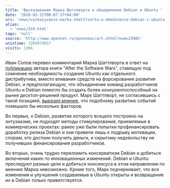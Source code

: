 ```yaml
---
title: 'Высказывание Марка Шаттлворта о объединение Debian и Ubuntu '
date: '2010-03-31T00:07:37+04:00'
uri: 'news/vyskazyvanie-marka-shattlvorta-o-obedinenie-debian-i-ubuntu'
alias: 
  - 'news/319.html'
tags: 'null'
source: 'http://www.opennet.ru/opennews/art.shtml?num=25985'
unixtime: 1269979657
visits: 1366
---
```

Иван Сопов перевел комментарий Марка Шаттлворта в ответ на [публикацию](http://keithcu.com/wordpress/?page_id=558) автора книги “After the Software Wars”, ставящую под сомнение необходимость создания Ubuntu как отдельного дистрибутива, вместо вливания средств на форсирование развития Debian, и предполагающую, что объединение команд разработчиков Ubuntu и Debian помогло бы создать более конкурентоспособный на рынке десктоп-решений продукт. Марк Шаттлворт, не согласившись с такой позицией, [выразил мнение](http://keithcu.com/wordpress/?page_id=558#comment-26092), что подобному развитию событий помешало бы несколько факторов.

Во первых, к Debian, развитие которого всецело построено на энтузиазме, не подходят методы стимулирования, приемлемые в коммерческих проектах: ранее уже были попытки профинансировать доработку релиза Debian и они привели лишь к подрыву мотивации, спорам, кто достоин получить деньги, и скрытому недовольству не получивших финансирования разработчиков.

Во вторых, очень трудно переломить консерватизм Debian и добиться включения каких-то инновационных изменений. Debian и Ubuntu преследуют разные цели и добиться консенсуса в этом направлении по мнению Марка невозможно. Кроме того, Марк подчеркивает, что все изменения и улучшения создаваемые в Ubuntu открыты и возвращение их в Debian только приветствуется.
